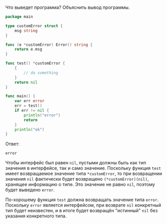 Что выведет программа? Объяснить вывод программы.

```go
package main

type customError struct {
	msg string
}

func (e *customError) Error() string {
	return e.msg
}

func test() *customError {
	{
		// do something
	}
	return nil
}

func main() {
	var err error
	err = test()
	if err != nil {
		println("error")
		return
	}
	println("ok")
}
```

Ответ:
```
error
```

Чтобы интерфейс был равен `nil`, пустыми должны быть как тип значения в интерфейсе, так и само значение. Поскольку
функция `test` имеет возвращаемое значение типа `*customError`, то при возвращении значения `nil` фактически будет
возвращено `(*customError)(nil)`, хранящее информацию о типе. Это значение не равно `nil`, поэтому будет выведено
`error`.

По-хорошему функция `test` должна возвращать значение типа `error`. Поскольку `error` является интерфейсом, при возврате
`nil` конкретный тип будет неизвестен, и в итоге будет возвращён "истинный" `nil` без указания конкретного типа.
